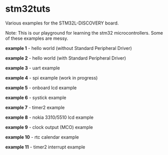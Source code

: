 stm32tuts
=========

Various examples for the STM32L-DISCOVERY board.

Note: This is our playground for learning the stm32 microcontrollers. Some of these examples are messy.

**example 1** - hello world (without Standard Peripheral Driver)

**example 2** - hello world (with Standard Peripheral Driver)

**example 3** - uart example

**example 4** - spi example (work in progress)

**example 5** - onboard lcd example

**example 6** - systick example

**example 7** - timer2 example

**example 8** - nokia 3310/5510 lcd example

**example 9** - clock output (MCO) example

**example 10** - rtc calendar example

**example 11** - timer2 interrupt example
